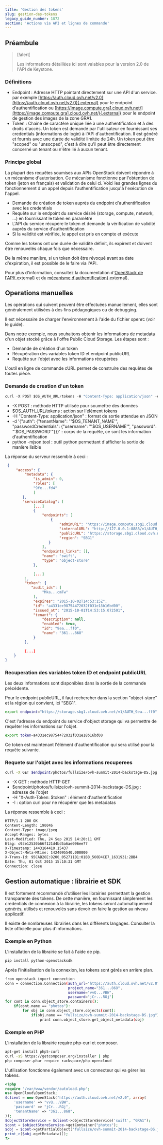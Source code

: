 ```yaml
---
title: 'Gestion des tokens'
slug: gestion-des-tokens
legacy_guide_number: 1872
section: 'Actions via API et lignes de commande'
---
```


## Préambule


> [!alert]
>
> Les informations détaillées ici sont valables pour la version 2.0 de l'API de
> Keystone.
> 


### Définitions
- Endpoint : Adresse HTTP pointant directement sur une API d'un service. par exemple [https://auth.cloud.ovh.net/v2.0](https://auth.cloud.ovh.net/v2.0){.external} pour le endpoint d'authentification ou [https://image.compute.gra1.cloud.ovh.net/](https://image.compute.gra1.cloud.ovh.net/){.external} pour le endpoint de gestion des images de la zone GRA1.
- Token : Chaine de caractère unique liée à une authentification et à des droits d'accès. Un token est demandé par l'utilisateur en fournissant ses credentials (informations de login) à l'API d'authentification. Il est généré et fournis avec une durée de validité limitée de 24h. Un token peut être "scoped" ou "unsocped", c'est à dire qu'il peut être directement concerné un tenant ou n'être lié à aucun tenant.


### Principe global
La plupart des requêtes soumises aux APIs OpenStack doivent répondre à un mécanisme d'autorisation. Ce mécanisme fonctionne par l'obtention de token (jeton en français) et validation de celui ci. Voici les grandes lignes du fonctionnement d'un appel depuis l'authentification jusqu'à l'exécution de l'appel.

- Demande de création de token auprès du endpoint d'authentification avec les credentials
- Requête sur le endpoint du service désiré (storage, compute, network, ...) en fournissant le token en paramètre
- L'API du service récupère le token et demande la vérification de validité auprès du service d'authentification
- Si la validité est vérifiée, le appel est pris en compte et exécute

Comme les tokens ont une durée de validité définit, ils expirent et doivent être renouvelés chaque fois que nécessaire.

De la même manière, si un token doit être révoqué avant sa date d'expiration, il est possible de le faire via l'API.

Pour plus d'information, consultez la documentation d'[OpenStack de l'API](http://docs.openstack.org/api/quick-start/content/){.external} et du [mécanisme d'authentification](http://docs.openstack.org/kilo/install-guide/install/apt/content/keystone-concepts.html){.external}.


## Operations manuelles
Les opérations qui suivent peuvent être effectuées manuellement, elles sont généralement utilisées à des fins pédagogiques ou de debugging.

Il est nécessaire de charger l'environnement à l'aide du fichier openrc (voir le guide).

Dans notre exemple, nous souhaitons obtenir les informations de metadata d'un objet stocké grâce à l'offre Public Cloud Storage. Les étapes sont :

- Demande de création d'un token
- Récupération des variables token ID et endpoint publicURL
- Requête sur l'objet avec les informations récupérées

L'outil en ligne de commande cURL permet de construire des requêtes de toutes pièce.


### Demande de creation d'un token

```python
curl -X POST $OS_AUTH_URL/tokens -H "Content-Type: application/json" -d '{"auth": {"tenantName": "'$OS_TENANT_NAME'", "passwordCredentials": {"username": "'$OS_USERNAME'", "password": "'$OS_PASSWORD'"}}}' | python -mjson.tool
```

- -X POST : méthode HTTP utilisée pour soumettre des données
- $OS_AUTH_URL/tokens : action sur l'élément tokens
- -H "Content-Type: application/json" : format de sortie attendue en JSON
- -d '{"auth": {"tenantName": "'$OS_TENANT_NAME'", "passwordCredentials": {"username": "'$OS_USERNAME'", "password": "'$OS_PASSWORD'"}}}' : corps de la requête, ce sont les information d'authentification
- python -mjson.tool : outil python permettant d'afficher la sortie de manière lisible

La réponse du serveur ressemble à ceci :


```json
 {
     "access": {
         "metadata": {
             "is_admin": 0,
             "roles": [
             "9fe...fd4"
             ]
        },
        "serviceCatalog": [
             [...]
             {
                 "endpoints": [
                     {
                         "adminURL": "https://image.compute.sbg1.cloud.ovh.net/",
                         "internalURL": "http://127.0.0.1:8888/v1/AUTH_9ea...ff0",
                         "publicURL": "https://storage.sbg1.cloud.ovh.net/v1/AUTH_9ea...ff0",
                         "region": "SBG1"
                    }
                 ],
                 "endpoints_links": [],
                 "name": "swift",
                 "type": "object-store"
             },
 
             [...]
         ],
         "token": {
            "audit_ids": [
                 "Mka...cmTw"
             ],
             "expires": "2015-10-02T14:53:15Z",
             "id": "a4331ec98754472032f031e18b16bd00",
             "issued_at": "2015-10-01T14:53:15.072501",
             "tenant": {
                 "description": null,
                 "enabled": true,
                 "id": "9ea...ff0",
                 "name": "361...868"
             }
         },
 
         [...]
    }
}
```


### Recuperation des variables token ID et endpoint publicURL
Les deux informations sont disponibles dans la sortie de la commande précédente.

Pour le endpoint publicURL, il faut rechercher dans la section "object-store" et la région qui convient, ici "SBG1".


```bash
export endpoint="https://storage.sbg1.cloud.ovh.net/v1/AUTH_9ea...ff0"
```

C'est l'adresse du endpoint du service d'object storage qui va permettre de requêter les informations sur l'objet.


```bash
export token=a4331ec98754472032f031e18b16bd00
```

Ce token est maintenant l'élément d'authentification qui sera utilisé pour la requête suivante.


### Requete sur l'objet avec les informations recuperees

```bash
curl -X GET $endpoint/photos/fullsize/ovh-summit-2014-backstage-DS.jpg -H "X-Auth-Token: $token" -I
```

- -X GET : méthode HTTP GET
- $endpoint/photos/fullsize/ovh-summit-2014-backstage-DS.jpg : adresse de l'objet
- -H "X-Auth-Token: $token" : élément d'authentification
- -I : option curl pour ne récupérer que les metadatas

La réponse ressemble à ceci :


```bash
HTTP/1.1 200 OK
Content-Length: 190046
Content-Type: image/jpeg
Accept-Ranges: bytes
Last-Modified: Thu, 24 Sep 2015 14:20:11 GMT
Etag: c93e12530b66f121d4bd5a6ae096ee77
X-Timestamp: 1443104410.15437
X-Object-Meta-Mtime: 1424095540.000000
X-Trans-Id: 95CAB26E:D200_052711B1:01BB_560D4CE7_1631931:2BB4
Date: Thu, 01 Oct 2015 15:10:31 GMT
Connection: close
```


## Gestion automatique &#58; librairie et SDK
Il est fortement recommandé d'utiliser les librairies permettant la gestion transparente des tokens. De cette manière, en fournissant simplement les credentials de connexion à la librairie, les tokens seront automatiquement générés, utilisés et renouvelés sans devoir en faire la gestion au niveau applicatif.

Il existe de nombreuses librairies dans les différents langages. Consulter la liste officielle pour plus d'informations.


### Exemple en Python
L'installation de la librairie se fait à l'aide de pip.


```python
pip install python-openstacksdk
```

Après l'initialisation de la connexion, les tokens sont gérés en arrière plan.


```bash
from openstack import connection
conn = connection.Connection(auth_url="https://auth.cloud.ovh.net/v2.0",
                             project_name="361...868",
                             username="vvQ...VBW",
                             password="jCr...RGj")
for cont in conn.object_store.containers():
    if(cont.name == "photos"):
        for obj in conn.object_store.objects(cont):
            if(obj.name == "fullsize/ovh-summit-2014-backstage-DS.jpg"):
                print conn.object_store.get_object_metadata(obj)
```


### Exemple en PHP

L'installation de la librairie require php-curl et composer.


```bash
apt-get install php5-curl
curl -sS https://getcomposer.org/installer | php
php composer.phar require rackspace/php-opencloud
```

L'utilisation fonctionne également avec un connecteur qui va gérer les tokens.


```php
<?php
require '/var/www/vendor/autoload.php';
use OpenCloud\OpenStack;
$client = new OpenStack("https://auth.cloud.ovh.net/v2.0", array(
    'username' => "vvQ...VBW",
    'password' => "jCr...RGj",
    'tenantName' => "361...868",
));
$objectStoreService = $client->objectStoreService('swift', "GRA1");
$cont = $objectStoreService->getContainer("photos");
$obj = $cont->getPartialObject('fullsize/ovh-summit-2014-backstage-DS.jpg');
print_r($obj->getMetadata());
?>
```